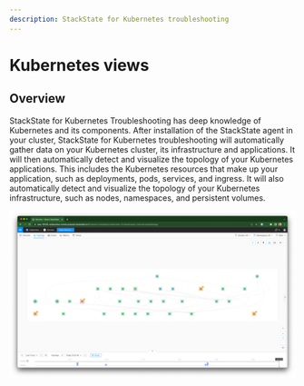 ```yaml
---
description: StackState for Kubernetes troubleshooting
---
```


# Kubernetes views

## Overview

StackState for Kubernetes Troubleshooting has deep knowledge of Kubernetes and its components. After installation of the StackState agent in your cluster, StackState for Kubernetes troubleshooting will automatically gather data on your Kubernetes cluster, its infrastructure and applications. It will then automatically detect and visualize the topology of your Kubernetes applications. This includes the Kubernetes resources that make up your application, such as deployments, pods, services, and ingress. It will also automatically detect and visualize the topology of your Kubernetes infrastructure, such as nodes, namespaces, and persistent volumes.

![](../../.gitbook/assets/k8s/k8s-service-map.png)
